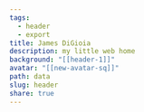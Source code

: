 ```yaml
---
tags:
  - header
  - export
title: James DiGioia
description: my little web home
background: "[[header-1]]"
avatar: "[[new-avatar-sq]]"
path: data
slug: header
share: true
---
```

 